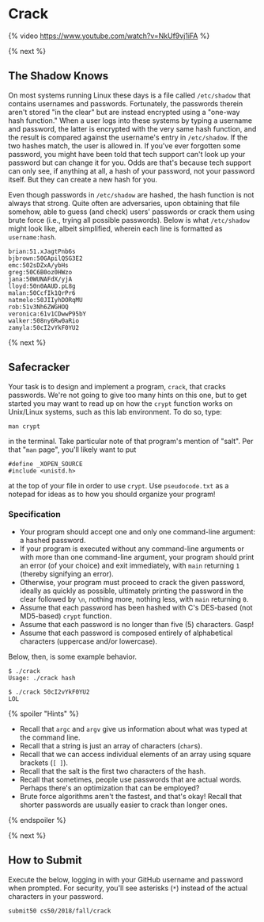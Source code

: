 # Crack

{% video https://www.youtube.com/watch?v=NkUf9vj1iFA %}

{% next %}

## The Shadow Knows

On most systems running Linux these days is a file called `/etc/shadow` that contains usernames and passwords. Fortunately, the passwords therein aren't stored "in the clear" but are instead encrypted using a "one-way hash function." When a user logs into these systems by typing a username and password, the latter is encrypted with the very same hash function, and the result is compared against the username's entry in `/etc/shadow`. If the two hashes match, the user is allowed in. If you've ever forgotten some password, you might have been told that tech support can't look up your password but can change it for you. Odds are that's because tech support can only see, if anything at all, a hash of your password, not your password itself. But they can create a new hash for you.

Even though passwords in `/etc/shadow` are hashed, the hash function is not always that strong. Quite often are adversaries, upon obtaining that file somehow, able to guess (and check) users' passwords or crack them using brute force (i.e., trying all possible passwords). Below is what `/etc/shadow` might look like, albeit simplified, wherein each line is formatted as `username:hash`.

```
brian:51.xJagtPnb6s
bjbrown:50GApilQSG3E2
emc:502sDZxA/ybHs
greg:50C6B0oz0HWzo
jana:50WUNAFdX/yjA
lloyd:50n0AAUD.pL8g
malan:50CcfIk1QrPr6
natmelo:50JIIyhDORqMU
rob:51v3Nh6ZWGHOQ
veronica:61v1CDwwP95bY
walker:508ny6Rw0aRio
zamyla:50cI2vYkF0YU2
```

{% next %}

## Safecracker

Your task is to design and implement a program, `crack`, that cracks passwords. We're not going to give too many hints on this one, but to get started you may want to read up on how the `crypt` function works on Unix/Linux systems, such as this lab environment. To do so, type:

```
man crypt
```

in the terminal. Take particular note of that program's mention of "salt". Per that "`man` page", you'll likely want to put

```
#define _XOPEN_SOURCE
#include <unistd.h>
```

at the top of your file in order to use `crypt`. Use `pseudocode.txt` as a notepad for ideas as to how you should organize your program!

### Specification

* Your program should accept one and only one command-line argument: a hashed password.
* If your program is executed without any command-line arguments or with more than one command-line argument, your program should print an error (of your choice) and exit immediately, with `main` returning `1` (thereby signifying an error).
* Otherwise, your program must proceed to crack the given password, ideally as quickly as possible, ultimately printing the password in the clear followed by `\n`, nothing more, nothing less, with `main` returning `0`.
* Assume that each password has been hashed with C's DES-based (not MD5-based) `crypt` function.
* Assume that each password is no longer than five (5) characters. Gasp!
* Assume that each password is composed entirely of alphabetical characters (uppercase and/or lowercase).

Below, then, is some example behavior.

```
$ ./crack
Usage: ./crack hash
```

```
$ ./crack 50cI2vYkF0YU2
LOL
```

{% spoiler "Hints" %}

* Recall that `argc` and `argv` give us information about what was typed at the command line.
* Recall that a string is just an array of characters (`char`s).
* Recall that we can access individual elements of an array using square brackets (`[ ]`).
* Recall that the salt is the first two characters of the hash.
* Recall that sometimes, people use passwords that are actual words. Perhaps there's an optimization that can be employed?
* Brute force algorithms aren't the fastest, and that's okay! Recall that shorter passwords are usually easier to crack than longer ones.

{% endspoiler %}

{% next %}

## How to Submit

Execute the below, logging in with your GitHub username and password when prompted. For security, you'll see asterisks (`*`) instead of the actual characters in your password.

```
submit50 cs50/2018/fall/crack
```
